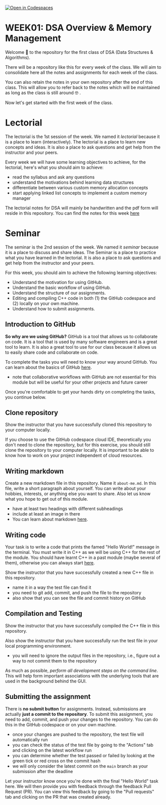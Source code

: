 [![Open in Codespaces](https://classroom.github.com/assets/launch-codespace-7f7980b617ed060a017424585567c406b6ee15c891e84e1186181d67ecf80aa0.svg)](https://classroom.github.com/open-in-codespaces?assignment_repo_id=11584605)
# WEEK01: DSA Overview & Memory Management

Welcome :wave: to the repository for the first class of DSA (Data Structures & Algorithms).

There will be a repository like this for every week of the class. We will aim to consolidate here all the notes and assignments for each week of the class.

You can also retain the notes in your own repository after the end of this class. This will allow you to refer back to the notes which will be maintained as long as the class is still around 🤓 .

Now let's get started with the first week of the class.

# Lectorial 

The lectorial is the 1st session of the week. We named it _lectorial_ because it is a place to learn (interactively). The lectorial is a place to learn new concepts and ideas. It is also a place to ask questions and get help from the instructor and your peers.

Every week we will have some learning objectives to achieve, for the lectorial, here's what you should aim to achieve:
- read the syllabus and ask any questions
- understand the motivations behind learning data structures
- differentiate between various custom memory allocation concepts
- start applying linked list concepts to implement a custom memory manager

The lectorial notes for DSA will mainly be handwritten and the pdf form will reside in this repository. You can find the notes for this week [here](notes)

# Seminar

The seminar is the 2nd session of the week. We named it _seminar_ because it is a place to discuss and share ideas. The Seminar is a place to practice what you have learned in the lectorial. It is also a place to ask questions and get help from the instructor and your peers.

For this week, you should aim to achieve the following learning objectives:
- Understand the motivation for using GitHub.
- Understand the basic workflow of using GitHub.
- Understand the structure of our assignments.
- Editing and compiling C++ code in both (1) the GitHub codespace and (2) locally on your own machine.
- Understand how to submit assignments.

## Introduction to GitHub

**So why are we using GitHub?**
GitHub is a tool that allows us to collaborate on code. It is a tool that is used by many software engineers and is a great tool to learn. It is also a great tool to use for our class because it allows us to easily share code and collaborate on code.

To complete the tasks you will need to know your way around GitHub. You can learn about the basics of GitHub [here](github-fundamentals.md).
- note that collaborative workflows with GitHub are not essential for this module but will be useful for your other projects and future career

Once you're comfortable to get your hands dirty on completing the tasks, you continue below.

## Clone repository

Show the instructor that you have successfully cloned this repository to your computer locally.

If you choose to use the GitHub codespace cloud IDE, theoretically you don't need to clone the repository, but for this exercise, you should still clone the repository to your computer locally. It is important to be able to know how to work on your project independent of cloud resources.

## Writing markdown

Create a new markdown file in this repository. Name it `about-me.md`. In this file, write a short paragraph about yourself. You can write about your hobbies, interests, or anything else you want to share. Also let us know what you hope to get out of this module.
- have at least two headings with different subheadings
- include at least an image in there
- You can learn about markdown [here](https://guides.github.com/features/mastering-markdown/).

## Writing code

Your task is to write a code that prints the famed "Hello World!" message in the terminal. You must write it in C++ as we will be using C++ for the rest of the module. You should have learnt C++ in a past module (maybe several of them), otherwise you can always start [here](https://www.learncpp.com/).

Show the instructor that you have successfully created a new C++ file in this repository.
- name it in a way the test file can find it
- you need to git add, commit, and push the file to the repository
- also show that you can see the file and commit history on GitHub

## Compilation and Testing

Show the instructor that you have successfully compiled the C++ file in this repository.

Also show the instructor that you have successfully run the test file in your local programming environment.
- you will need to ignore the output files in the repository, i.e., figure out a way to not commit them to the repository

As much as possible, _perform all development steps on the command line_. This will help form important associations with the underlying tools that are used in the background behind the GUI.

## Submitting the assignment

There is **no submit button** for assignments. Instead, submissions are actually **just a commit to the repository**. To submit this assignment, you need to add, commit, and push your changes to the repository. You can do this in the GitHub codespace or on your own machine.
- once your changes are pushed to the repository, the test file will automatically run
- you can check the status of the test file by going to the "Actions" tab and clicking on the latest workflow run
- you can determine whether the test passed or failed by looking at the green tick or red cross on the commit hash
- we will only consider the latest commit on the `main` branch as your submission after the deadline

Let your instructor know once you're done with the final "Hello World" task here. We will then provide you with feedback through the feedback Pull Request (PR). You can view this feedback by going to the "Pull requests" tab and clicking on the PR that was created already.
